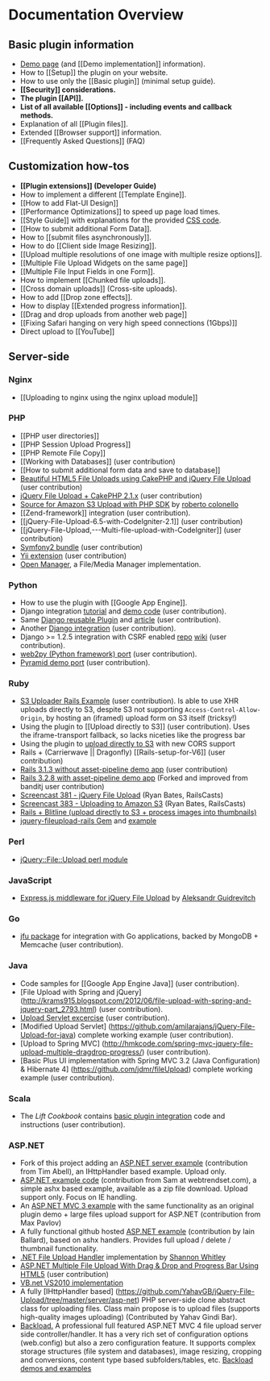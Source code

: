 # Documentation Overview

## Basic plugin information
* [Demo page](http://blueimp.github.com/jQuery-File-Upload/) (and [[Demo implementation]] information).
* How to [[Setup]] the plugin on your website.
* How to use only the [[Basic plugin]] (minimal setup guide).
* **[[Security]] considerations.**
* **The plugin [[API]].**
* **List of all available [[Options]] - including events and callback methods.**
* Explanation of all [[Plugin files]].
* Extended [[Browser support]] information.
* [[Frequently Asked Questions]] (FAQ)

## Customization how-tos
* **[[Plugin extensions]] (Developer Guide)**
* How to implement a different [[Template Engine]].
* [[How to add Flat-UI Design]]
* [[Performance Optimizations]] to speed up page load times.
* [[Style Guide]] with explanations for the provided [CSS code](https://github.com/blueimp/jQuery-File-Upload/blob/master/css/jquery.fileupload-ui.css).
* [[How to submit additional Form Data]].
* How to [[submit files asynchronously]].
* How to do [[Client side Image Resizing]].
* [[Upload multiple resolutions of one image with multiple resize options]].
* [[Multiple File Upload Widgets on the same page]]
* [[Multiple File Input Fields in one Form]].
* How to implement [[Chunked file uploads]].
* [[Cross domain uploads]] (Cross-site uploads).
* How to add [[Drop zone effects]].
* How to display [[Extended progress information]].
* [[Drag and drop uploads from another web page]]
* [[Fixing Safari hanging on very high speed connections (1Gbps)]]
* Direct upload to [[YouTube]]

## Server-side

### Nginx
* [[Uploading to nginx using the nginx upload module]]

### PHP
* [[PHP user directories]]
* [[PHP Session Upload Progress]]
* [[PHP Remote File Copy]]
* [[Working with Databases]] (user contribution)
* [[How to submit additional form data and save to database]]
* [Beautiful HTML5 File Uploads using CakePHP and jQuery File Upload](http://blog.creativeideal.net/cakephp/beautiful-html5-file-uploads-using-cakephp-and-jquery) (user contribution)
* [jQuery File Upload + CakePHP 2.1.x](https://github.com/hugodias/FileUpload) (user contribution)
* [Source for Amazon S3 Upload with PHP SDK](https://s3.amazonaws.com/parsec_it_examples/s3-php.zip) by [roberto colonello](https://github.com/robertocolonello)
* [[Zend-framework]] integration (user contribution).
* [[jQuery-File-Upload-6.5-with-CodeIgniter-2.1]] (user contribution)
* [[jQuery-File-Upload,---Multi-file-upload-with-CodeIgniter]] (user contribution)
* [Symfony2 bundle](https://github.com/punkave/symfony2-file-uploader-bundle) (user contribution)
* [Yii extension](https://github.com/Asgaroth/xupload) (user contribution)
* [Open Manager](https://github.com/rmorse/Open-Manager), a File/Media Manager implementation.

### Python
* How to use the plugin with [[Google App Engine]].
* Django integration [tutorial](http://garmoncheg.blogspot.com/2011/07/django-creating-multi-upload-form.html) and [demo code](https://github.com/garmoncheg/django_multiuploader_demo) (user contribution).
* Same [Django reusable Plugin](https://github.com/garmoncheg/django_multiuploader) and [article](http://garmoncheg.blogspot.com/2011/07/django-beautiful-multiple-files-upload.html) (user contribution).
* Another [Django integration](https://github.com/sigurdga/django-jquery-file-upload) (user contribution).
* Django >= 1.2.5 integration with CSRF enabled [repo](https://github.com/miki725/Django-jQuery-File-Uploader-Integration-demo) [wiki](https://github.com/miki725/Django-jQuery-File-Uploader-Integration-demo/wiki) (user contribution).
* [web2py (Python framework) port](https://github.com/hellais/jQuery-File-Upload) (user contribution).
* [Pyramid demo port](https://github.com/grooverdan/pyramid-jQuery-File-Upload-demo) (user contribution).

### Ruby
* [S3 Uploader Rails Example](https://github.com/ncri/s3_uploader_example) (user contribution).
  Is able to use XHR uploads directly to S3, despite S3 not supporting `Access-Control-Allow-Origin`, by hosting an (iframed) upload form on S3 itself (tricksy!) 
* Using the plugin to [[Upload directly to S3]] (user contribution).
  Uses the iframe-transport fallback, so lacks niceties like the progress bar
* Using the plugin to [upload directly to S3](http://pjambet.github.com/blog/direct-upload-to-s3/) with new CORS support
* Rails + (Carrierwave || Dragonfly) [[Rails-setup-for-V6]] (user contribution)
* [Rails 3.1.3 without asset-pipeline demo app](https://github.com/banditj/fily/tree/no-asset-pipeline) (user contribution)
* [Rails 3.2.8 with asset-pipeline demo app](https://github.com/jalagrange/bootstrap_uploader) (Forked and improved from banditj user contribution)
* [Screencast 381 - jQuery File Upload](http://railscasts.com/episodes/381-jquery-file-upload) (Ryan Bates, RailsCasts)
* [Screencast 383 - Uploading to Amazon S3](http://railscasts.com/episodes/383-uploading-to-amazon-s3) (Ryan Bates, RailsCasts)
* [Rails + Blitline (upload directly to S3 + process images into thumbnails)](https://github.com/hisyam/blitline_rails_demo)
* [jquery-fileupload-rails Gem](https://github.com/tors/jquery-fileupload-rails) and [example](https://github.com/tors/jquery-fileupload-rails-paperclip-example)

### Perl
* [jQuery::File::Upload perl module](https://metacpan.org/module/jQuery::File::Upload)

### JavaScript
* [Express.js middleware for jQuery File Upload](https://github.com/aguidrevitch/jquery-file-upload-middleware) by [Aleksandr Guidrevitch](https://github.com/aguidrevitch)

### Go
* [jfu package](https://github.com/jmcvetta/jfu) for integration with Go applications, backed by MongoDB + Memcache  (user contribution).

### Java
* Code samples for [[Google App Engine Java]] (user contribution).
* [File Upload with Spring and jQuery] (http://krams915.blogspot.com/2012/06/file-upload-with-spring-and-jquery-part_2793.html) (user contribution).
* [Upload Servlet excercise](https://github.com/klaalo/jQuery-File-Upload-Java) (user contribution).
* [Modified Upload Servlet] (https://github.com/amilarajans/jQuery-File-Upload-for-java) complete working example (user contribution).
* [Upload to Spring MVC] (http://hmkcode.com/spring-mvc-jquery-file-upload-multiple-dragdrop-progress/) (user contribution).
* [Basic Plus UI implementation with Spring MVC 3.2 (Java Configuration) & Hibernate 4] (https://github.com/jdmr/fileUpload) complete working example (user contribution).

### Scala
* The _Lift Cookbook_ contains [basic plugin integration](http://cookbook.liftweb.net/#AjaxFileUpload) code and instructions (user contribution).

### ASP.NET
* Fork of this project adding an [ASP.NET server example](https://github.com/timabell/jQuery-File-Upload/tree/dotnet) (contribution from Tim Abell), an IHttpHandler based example. Upload only.
* [ASP.NET example code](https://github.com/blueimp/jQuery-File-Upload/wiki/Complete-code-example-using-blueimp-jQuery-file-upload-control-in-Asp.Net.) (contribution from Sam at webtrendset.com), a simple ashx based example, available as a zip file download. Upload support only. Focus on IE handling.
* An [ASP.NET MVC 3 example](https://github.com/maxpavlov/jQuery-File-Upload.MVC3) with the same functionality as an original plugin demo + large files upload support for ASP.NET (contribution from Max Pavlov)
* A fully functional github hosted [ASP.NET example](https://github.com/i-e-b/jQueryFileUpload.Net) (contribution by Iain Ballard), based on ashx handlers. Provides full upload / delete / thumbnail functionality.
* [.NET File Upload Handler](https://github.com/swhitley/jQuery-File-Upload) implementation by [Shannon Whitley](https://github.com/swhitley)
* [ASP.NET Multiple File Upload With Drag & Drop and Progress Bar Using HTML5](http://www.codeproject.com/Articles/460142/ASP-NET-Multiple-File-Upload-With-Drag-Drop-and-Pr) (user contribution)
* [VB.net VS2010 implementation](https://github.com/superquinho/jQuery-File-Upload-ASPnet)
* A fully [IHttpHandler based] (https://github.com/YahavGB/jQuery-File-Upload/tree/master/server/asp-net) PHP server-side clone abstract class for uploading files. Class main propose is to upload files (supports high-quality images uploading) (Contributed by Yahav Gindi Bar).
* [Backload.](https://github.com/blackcity/Backload) A professional full featured ASP.NET MVC 4 file upload server side controller/handler. It has a very rich set of configuration options (web.config) but also a zero configuration feature. It supports complex storage structures (file system and databases), image resizing, cropping and conversions, content type based subfolders/tables, etc. [Backload demos and examples](https://github.com/blackcity/Backload) 
